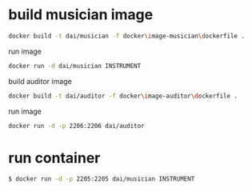 # build musician image

```bash
docker build -t dai/musician -f docker\image-musician\dockerfile .
```

run image

```bash
docker run -d dai/musician INSTRUMENT
```

build auditor image

```bash
docker build -t dai/auditor -f docker\image-auditor\dockerfile .
```

run image

```bash
docker run -d -p 2206:2206 dai/auditor
```
# run container

```bash
$ docker run -d -p 2205:2205 dai/musician INSTRUMENT
```